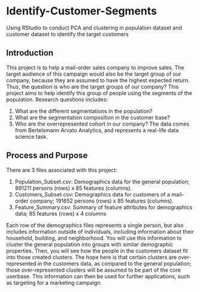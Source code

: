 # Identify-Customer-Segments
Using RStudio to conduct PCA and clustering in population dataset and customer dataset to identify the target customers

## Introduction
This project is to help a mail-order sales company to improve sales.
The target audience of this campaign would also be the target group of our company, because they are assumed to have the highest expected return.
Thus, the question is who are the target groups of our company? 
This project aims to help identify this group of people using the segments of the population. 
Research questions includes:
1. What are the different segmentations in the population?
2. What are the segmentation composition in the customer base?
3. Who are the overrepresented cohort in our company?
The data comes from Bertelsmann Arvato Analytics, and represents a real-life data science task.

## Process and Purpose
There are 3 files associated with this project:
1. Population_Subset.csv: Demographics data for the general population; 891211 persons (rows) x 85 features (columns).
2. Customers_Subset.csv: Demographics data for customers of a mail-order company; 191652 persons (rows) x 85 features (columns).
3. Feature_Summary.csv: Summary of feature attributes for demographics data; 85 features (rows) x 4 columns

Each row of the demographics files represents a single person, but also includes information outside of individuals, including information about their household, building, and neighborhood. You will use this information to cluster the general population into groups with similar demographic properties. Then, you will see how the people in the customers dataset fit into those created clusters. The hope here is that certain clusters are over-represented in the customers data, as compared to the general population; those over-represented clusters will be assumed to be part of the core userbase. This information can then be used for further applications, such as targeting for a marketing campaign.
